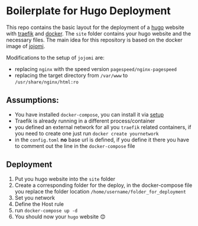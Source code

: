 # Boilerplate for Hugo Deployment

This repo contains the basic layout for the deployment of a [hugo](https://github.com/gohugoio/hugo) website with [traefik](https://github.com/containous/traefik) and [docker](https://www.docker.com/). The `site` folder contains your hugo website and the necessary files. The main idea for this repository is based on the docker image of [jojomi](https://hub.docker.com/r/jojomi/hugo). 

Modifications to the setup of `jojomi` are:

- replacing `nginx` with the speed version `pagespeed/nginx-pagespeed`
- replacing the target directory from `/var/www` to `/usr/share/nginx/html:ro`

## Assumptions:

- You have installed `docker-compose`, you can install it via [setup](https://docs.docker.com/compose/install/)
- Traefik is already running in a different process/container
- you defined an external network for all you `traefik` related containers, if you need to create one just run `docker create yournetwork`
- in the `config.toml` **no** base url is defined, if you define it there you have to comment out the line in the `docker-compose` file

## Deployment

1. Put you hugo website into the `site` folder
2. Create a corresponding folder for the deploy, in the docker-compose file you replace the folder location `/home/username/folder_for_deployment`
3. Set you network
4. Define the Host rule
5. run `docker-compose up -d`
6. You should now your `hugo` website :blush:
